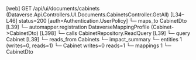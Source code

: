 [web] GET /api/ui/documents/cabinets  (Dataverse.Api.Controllers.UI.Documents.CabinetsController.GetAll)  [L34–L46] status=200 [auth=Authentication.UserPolicy]
  └─ maps_to CabinetDto [L39]
    └─ automapper.registration DataverseMappingProfile (Cabinet->CabinetDto) [L398]
  └─ calls CabinetRepository.ReadQuery [L39]
  └─ query Cabinet [L39]
    └─ reads_from Cabinets
  └─ impact_summary
    └─ entities 1 (writes=0, reads=1)
      └─ Cabinet writes=0 reads=1
    └─ mappings 1
      └─ CabinetDto

